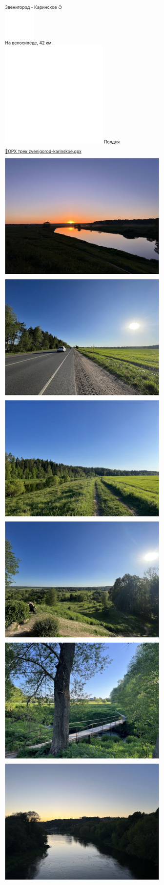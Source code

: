 
<link rel="stylesheet" href="../assets-custom/css/style-markdown.css">
<div class="cover-container" style="background-image: url('reka-1600.jpg');">
	<div class="cover-text">
		<div class="cover-title">
            Звенигород - Каринское &#x21BA;
        </div>
		<div class="cover-description">
			<div class="packages-location">
                <img loading="lazy" src="../assets-custom/icon-bike.png" alt="" class="cover-icon">
                <div class="h4-default regular">На велосипеде, 42 км.</div>
            </div>
            <div>
                <img class="cover-icon" loading="lazy" src="../assets-custom/icon-time.png" alt=""  />
                <span>Полдня</span>
            </div>
		</div>
	</div>
</div>


<div id="map"></div>

[📍GPX трек zvenigorod-karinskoe.gpx](zvenigorod-karinskoe.gpx)

![img-0140.jpg](../0-images/zvenigorod/img-0140.jpg)


![img-0093.jpg](../0-images/zvenigorod/img-0093.jpg)

![img-0098.jpg](../0-images/zvenigorod/img-0098.jpg)



![img-0085.jpg](../0-images/zvenigorod/img-0085.jpg)


![img-0086.jpg](../0-images/zvenigorod/img-0086.jpg)

![img-0166.jpg](../0-images/zvenigorod/img-0166.jpg)




<link href="https://api.mapbox.com/mapbox-gl-js/v3.10.0/mapbox-gl.css" rel="stylesheet">
<script src="https://api.mapbox.com/mapbox-gl-js/v3.10.0/mapbox-gl.js"></script>
<script src="https://cdn.jsdelivr.net/npm/js-yaml@4.1.0/dist/js-yaml.min.js"></script>
<script src="../assets-custom/js/cozy-journey.js"></script>
<script>architectMap({
    tracks: [{path: 'zvenigorod-karinskoe.gpx'}], 
    points: 'points.yaml',
    zoom: 7.2,
    center: [37.49433, 55.59333],
    fitDuration: 6000
});</script>
